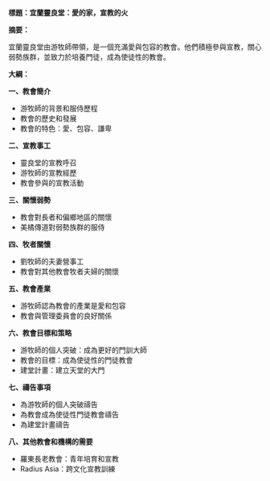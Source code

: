 **標題：宜蘭靈良堂：愛的家，宣教的火**

**摘要：**

宜蘭靈良堂由游牧師帶領，是一個充滿愛與包容的教會。他們積極參與宣教，關心弱勢族群，並致力於培養門徒，成為使徒性的教會。

**大綱：**

**一、教會簡介**
* 游牧師的背景和服侍歷程
* 教會的歷史和發展
* 教會的特色：愛、包容、謙卑

**二、宣教事工**
* 靈良堂的宣教呼召
* 游牧師的宣教經歷
* 教會參與的宣教活動

**三、關懷弱勢**
* 教會對長者和偏鄉地區的關懷
* 美橘傳道對弱勢族群的服侍

**四、牧者關懷**
* 劉牧師的夫妻營事工
* 教會對其他教會牧者夫婦的關懷

**五、教會產業**
* 游牧師認為教會的產業是愛和包容
* 教會與管理委員會的良好關係

**六、教會目標和策略**
* 游牧師的個人突破：成為更好的門訓大師
* 教會的目標：成為使徒性的門徒教會
* 建堂計畫：建立天堂的大門

**七、禱告事項**
* 為游牧師的個人突破禱告
* 為教會成為使徒性門徒教會禱告
* 為建堂計畫禱告

**八、其他教會和機構的需要**
* 羅東長老教會：青年培育和宣教
* Radius Asia：跨文化宣教訓練